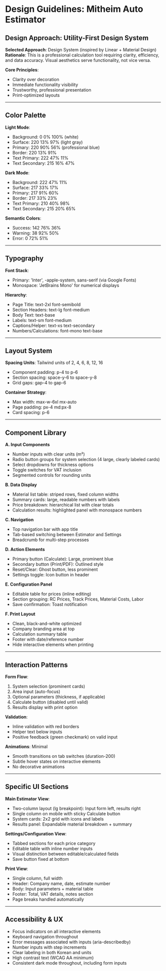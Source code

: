 # Design Guidelines: Mitheim Auto Estimator

## Design Approach: Utility-First Design System

**Selected Approach**: Design System (inspired by Linear + Material Design)
**Rationale**: This is a professional calculation tool requiring clarity, efficiency, and data accuracy. Visual aesthetics serve functionality, not vice versa.

**Core Principles**:
- Clarity over decoration
- Immediate functionality visibility
- Trustworthy, professional presentation
- Print-optimized layouts

---

## Color Palette

**Light Mode**:
- Background: 0 0% 100% (white)
- Surface: 220 13% 97% (light gray)
- Primary: 220 90% 56% (professional blue)
- Border: 220 13% 91%
- Text Primary: 222 47% 11%
- Text Secondary: 215 16% 47%

**Dark Mode**:
- Background: 222 47% 11%
- Surface: 217 33% 17%
- Primary: 217 91% 60%
- Border: 217 33% 23%
- Text Primary: 210 40% 98%
- Text Secondary: 215 20% 65%

**Semantic Colors**:
- Success: 142 76% 36%
- Warning: 38 92% 50%
- Error: 0 72% 51%

---

## Typography

**Font Stack**: 
- Primary: 'Inter', -apple-system, sans-serif (via Google Fonts)
- Monospace: 'JetBrains Mono' for numerical displays

**Hierarchy**:
- Page Title: text-2xl font-semibold
- Section Headers: text-lg font-medium
- Body Text: text-base
- Labels: text-sm font-medium
- Captions/Helper: text-xs text-secondary
- Numbers/Calculations: font-mono text-base

---

## Layout System

**Spacing Units**: Tailwind units of 2, 4, 6, 8, 12, 16
- Component padding: p-4 to p-6
- Section spacing: space-y-6 to space-y-8
- Grid gaps: gap-4 to gap-6

**Container Strategy**:
- Max width: max-w-6xl mx-auto
- Page padding: px-4 md:px-8
- Card spacing: p-6

---

## Component Library

**A. Input Components**
- Number inputs with clear units (m²)
- Radio button groups for system selection (4 large, clearly labeled cards)
- Select dropdowns for thickness options
- Toggle switches for VAT inclusion
- Segmented controls for rounding units

**B. Data Display**
- Material list table: striped rows, fixed column widths
- Summary cards: large, readable numbers with labels
- Price breakdown: hierarchical list with clear totals
- Calculation results: highlighted panel with monospace numbers

**C. Navigation**
- Top navigation bar with app title
- Tab-based switching between Estimator and Settings
- Breadcrumb for multi-step processes

**D. Action Elements**
- Primary button (Calculate): Large, prominent blue
- Secondary button (Print/PDF): Outlined style
- Reset/Clear: Ghost button, less prominent
- Settings toggle: Icon button in header

**E. Configuration Panel**
- Editable table for prices (inline editing)
- Section grouping: RC Prices, Track Prices, Material Costs, Labor
- Save confirmation: Toast notification

**F. Print Layout**
- Clean, black-and-white optimized
- Company branding area at top
- Calculation summary table
- Footer with date/reference number
- Hide interactive elements when printing

---

## Interaction Patterns

**Form Flow**:
1. System selection (prominent cards)
2. Area input (auto-focus)
3. Optional parameters (thickness, if applicable)
4. Calculate button (disabled until valid)
5. Results display with print option

**Validation**:
- Inline validation with red borders
- Helper text below inputs
- Positive feedback (green checkmark) on valid input

**Animations**: Minimal
- Smooth transitions on tab switches (duration-200)
- Subtle hover states on interactive elements
- No decorative animations

---

## Specific UI Sections

**Main Estimator View**:
- Two-column layout (lg breakpoint): Input form left, results right
- Single column on mobile with sticky Calculate button
- System cards: 2x2 grid with icons and labels
- Results panel: Expandable material breakdown + summary

**Settings/Configuration View**:
- Tabbed sections for each price category
- Editable table with inline number inputs
- Visual distinction between editable/calculated fields
- Save button fixed at bottom

**Print View**:
- Single column, full width
- Header: Company name, date, estimate number
- Body: Input parameters + material table
- Footer: Total, VAT details, notes section
- Page breaks handled automatically

---

## Accessibility & UX

- Focus indicators on all interactive elements
- Keyboard navigation throughout
- Error messages associated with inputs (aria-describedby)
- Number inputs with step increments
- Clear labeling in both Korean and units
- High contrast text (WCAG AA minimum)
- Consistent dark mode throughout, including form inputs